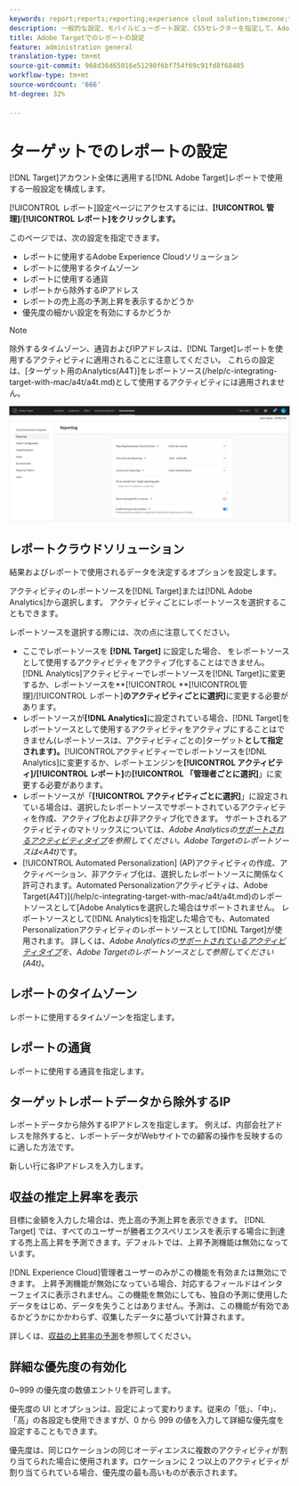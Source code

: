 ```yaml
---
keywords: report;reports;reporting;experience cloud solution;timezone;time zone;currency;exclude IPs;estimated lift in revenue;revenue;lift in revenue;fine-grained priorities;fine-grained
description: 一般的な設定、モバイルビューポート設定、CSSセレクターを指定して、Adobe TargetVisual Experience Composer(VEC)を設定します。
title: Adobe Targetでのレポートの設定
feature: administration general
translation-type: tm+mt
source-git-commit: 968d36d65016e51290f6bf754f69c91fd8f68405
workflow-type: tm+mt
source-wordcount: '666'
ht-degree: 32%

---
```



# ターゲットでのレポートの設定

[!DNL Target]アカウント全体に適用する[!DNL Adobe Target]レポートで使用する一般設定を構成します。

[!UICONTROL レポート]設定ページにアクセスするには、**[!UICONTROL 管理]**/**[!UICONTROL レポート]をクリックします。**

このページでは、次の設定を指定できます。

* レポートに使用するAdobe Experience Cloudソリューション
* レポートに使用するタイムゾーン
* レポートに使用する通貨
* レポートから除外するIPアドレス
* レポートの売上高の予測上昇を表示するかどうか
* 優先度の細かい設定を有効にするかどうか

>[!NOTE]
>
>除外するタイムゾーン、通貨およびIPアドレスは、[!DNL Target]レポートを使用するアクティビティに適用されることに注意してください。 これらの設定は、[ターゲット用のAnalytics(A4T)]をレポートソース(/help/c-integrating-target-with-mac/a4t/a4t.md)として使用するアクティビティには適用されません。

![レポートページ](/help/administrating-target/assets/reporting.png)

## レポートクラウドソリューション

結果およびレポートで使用されるデータを決定するオプションを設定します。

アクティビティのレポートソースを[!DNL Target]または[!DNL Adobe Analytics]から選択します。 アクティビティごとにレポートソースを選択することもできます。

レポートソースを選択する際には、次の点に注意してください。

* ここでレポートソースを **[!DNL Target]** に設定した場合、 をレポートソースとして使用するアクティビティをアクティブ化することはできません。[!DNL Analytics]アクティビティーでレポートソースを[!DNL Target]に変更するか、レポートソースを&#x200B;**[!UICONTROL **[!UICONTROL &#x200B;管理]/[!UICONTROL レポート&#x200B;]**のアクティビティごとに選択]**&#x200B;に変更する必要があります。
* レポートソースが&#x200B;**[!DNL Analytics]**&#x200B;に設定されている場合、[!DNL Target]をレポートソースとして使用するアクティビティをアクティブにすることはできません(レポートソースは、アクティビティごとの]ターゲット&#x200B;**として指定されます)。**[!UICONTROL &#x200B;アクティビティーでレポートソースを[!DNL Analytics]に変更するか、レポートエンジンを&#x200B;**[!UICONTROL アクティビティ]/[!UICONTROL レポート]**&#x200B;の&#x200B;**[!UICONTROL 「管理者ごとに選択]**」に変更する必要があります。
* レポートソースが「**[!UICONTROL アクティビティごとに選択]**」に設定されている場合は、選択したレポートソースでサポートされているアクティビティを作成、アクティブ化および非アクティブ化できます。 サポートされるアクティビティのマトリックスについては、*Adobe Analyticsの[サポートされるアクティビティタイプ](/help/c-integrating-target-with-mac/a4t/a4t.md#section_F487896214BF4803AF78C552EF1669AA)を参照してください。Adobe Targetのレポートソースは&lt;A4t)*&#x200B;です。
* [!UICONTROL Automated Personalization] (AP)アクティビティの作成、アクティベーション、非アクティブ化は、選択したレポートソースに関係なく許可されます。Automated Personalizationアクティビティは、Adobe Target(A4T)](/help/c-integrating-target-with-mac/a4t/a4t.md)のレポートソースとして[Adobe Analyticsを選択した場合はサポートされません。 レポートソースとして[!DNL Analytics]を指定した場合でも、Automated Personalizationアクティビティのレポートソースとして[!DNL Target]が使用されます。 詳しくは、*Adobe Analyticsの[サポートされているアクティビティタイプ](/help/c-integrating-target-with-mac/a4t/a4t.md#section_F487896214BF4803AF78C552EF1669AA)を、Adobe Targetのレポートソースとして参照してください(A4t)*。

## レポートのタイムゾーン

レポートに使用するタイムゾーンを指定します。

## レポートの通貨

レポートに使用する通貨を指定します。

## ターゲットレポートデータから除外するIP

レポートデータから除外するIPアドレスを指定します。 例えば、内部会社アドレスを除外すると、レポートデータがWebサイトでの顧客の操作を反映するのに適した方法です。

新しい行に各IPアドレスを入力します。

## 収益の推定上昇率を表示

目標に金額を入力した場合は、売上高の予測上昇を表示できます。 [!DNL Target] では、すべてのユーザーが勝者エクスペリエンスを表示する場合に到達する売上高上昇を予測できます。デフォルトでは、上昇予測機能は無効になっています。

[!DNL Experience Cloud]管理者ユーザーのみがこの機能を有効または無効にできます。 上昇予測機能が無効になっている場合、対応するフィールドはインターフェイスに表示されません。この機能を無効にしても、独自の予測に使用したデータをはじめ、データを失うことはありません。予測は、この機能が有効であるかどうかにかかわらず、収集したデータに基づいて計算されます。

詳しくは、[収益の上昇率の予測](/help/administrating-target/r-target-account-preferences/estimating-lift-in-revenue.md)を参照してください。

## 詳細な優先度の有効化

0~999 の優先度の数値エントリを許可します。

優先度の UI とオプションは、設定によって変わります。従来の「低」、「中」、「高」の各設定も使用できますが、0 から 999 の値を入力して詳細な優先度を設定することもできます。

優先度は、同じロケーションの同じオーディエンスに複数のアクティビティが割り当てられた場合に使用されます。ロケーションに 2 つ以上のアクティビティが割り当てられている場合、優先度の最も高いものが表示されます。

